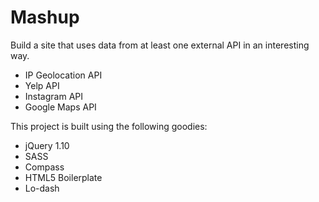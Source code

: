Mashup
===========

Build a site that uses data from at least one external API in an interesting way.

<ul>
	<li>IP Geolocation API</li>
	<li>Yelp API</li>
	<li>Instagram API</li>
	<li>Google Maps API</li>
</ul>

<p>This project is built using the following goodies:</p>

<ul>
	<li>jQuery 1.10</li>
	<li>SASS</li>
	<li>Compass</li>
	<li>HTML5 Boilerplate</li>
	<li>Lo-dash</li>
</ul>
